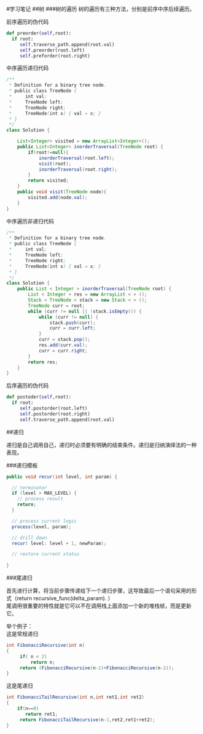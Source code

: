 #学习笔记
##树
###树的遍历
树的遍历有三种方法，分别是前序中序后续遍历。  

前序遍历的伪代码  
```python
def preorder(self,root):
  if root:
     self.traverse_path.append(root.val)
     self.preorder(root.left)
     self.preforder(root.right)
```
中序遍历递归代码

```java
/**
 * Definition for a binary tree node.
 * public class TreeNode {
 *     int val;
 *     TreeNode left;
 *     TreeNode right;
 *     TreeNode(int x) { val = x; }
 * }
 */
class Solution {

    List<Integer> visited = new ArrayList<Integer>();
    public List<Integer> inorderTraversal(TreeNode root) {
        if(root!=null){
            inorderTraversal(root.left);
            visit(root);
            inorderTraversal(root.right);
        }
        return visited;
    }
    public void visit(TreeNode node){
        visited.add(node.val);
    }
}
```


中序遍历非递归代码
```java
/**
 * Definition for a binary tree node.
 * public class TreeNode {
 *     int val;
 *     TreeNode left;
 *     TreeNode right;
 *     TreeNode(int x) { val = x; }
 * }
 */
class Solution {
    public List < Integer > inorderTraversal(TreeNode root) {
        List < Integer > res = new ArrayList < > ();
        Stack < TreeNode > stack = new Stack < > ();
        TreeNode curr = root;
        while (curr != null || !stack.isEmpty()) {
            while (curr != null) {
                stack.push(curr);
                curr = curr.left;
            }
            curr = stack.pop();
            res.add(curr.val);
            curr = curr.right;
        }
        return res;
    }
}
```


后序遍历的伪代码

```python
def postoder(self,root):
  if root:
     self.postorder(root.left)
     self.postorder(root.right)
     self.traverse_path.append(root.val)
```

##递归

递归是自己调用自己，递归时必须要有明确的结束条件。递归是归纳演绎法的一种表现。


###递归模板

```java
public void recur(int level, int param) { 

  // terminator 
  if (level > MAX_LEVEL) { 
    // process result 
    return; 
  } 

  // process current logic 
  process(level, param); 

  // drill down 
  recur( level: level + 1, newParam); 

  // restore current status 
 
}

```

###尾递归

首先进行计算，将当前步骤传递给下一个递归步骤，这导致最后一个语句采用的形式（return recursive_func(delta_param).
 ）  
尾调用很重要的特性就是它可以不在调用栈上面添加一个新的堆栈帧，而是更新它。

举个例子：  
这是常规递归
```java
int FibonacciRecursive(int n)
{
     if( n < 2)
         return n;
     return (FibonacciRecursive(n-1)+FibonacciRecursive(n-2));
}

```

这是尾递归
```java
int FibonacciTailRecursive(int n,int ret1,int ret2)
{
    if(n==0)
       return ret1; 
     return FibonacciTailRecursive(n-1,ret2,ret1+ret2);
}
```
